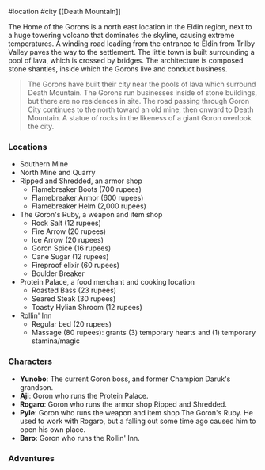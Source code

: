 #location #city [[Death Mountain]]

The Home of the Gorons is a north east location in the Eldin region, next to a huge towering volcano that dominates the skyline, causing extreme temperatures. A winding road leading from the entrance to Eldin from Trilby Valley paves the way to the settlement. The little town is built surrounding a pool of lava, which is crossed by bridges. The architecture is composed stone shanties, inside which the Gorons live and conduct business.

>The Gorons have built their city near the pools of lava which surround Death Mountain. The Gorons run businesses inside of stone buildings, but there are no residences in site. The road passing through Goron City continues to the north toward an old mine, then onward to Death Mountain. A statue of rocks in the likeness of a giant Goron overlook the city.

### Locations

- Southern Mine
- North Mine and Quarry
- Ripped and Shredded, an armor shop
	- Flamebreaker Boots (700 rupees)
	- Flamebreaker Armor (600 rupees)
	- Flamebreaker Helm (2,000 rupees)
- The Goron's Ruby, a weapon and item shop
	- Rock Salt (12 rupees)
	- Fire Arrow (20 rupees)
	- Ice Arrow (20 rupees)
	- Goron Spice (16 rupees)
	- Cane Sugar (12 rupees)
	- Fireproof elixir (60 rupees)
	- Boulder Breaker
- Protein Palace, a food merchant and cooking location
	- Roasted Bass (23 rupees)
	- Seared Steak (30 rupees)
	- Toasty Hylian Shroom (12 rupees)
- Rollin' Inn
	- Regular bed (20 rupees)
	- Massage (80 rupees): grants (3) temporary hearts and (1) temporary stamina/magic

### Characters

 - **Yunobo**: The current Goron boss, and former Champion Daruk's grandson.
 - **Aji**: Goron who runs the Protein Palace.
 - **Rogaro**: Goron who runs the armor shop Ripped and Shredded.
 - **Pyle**: Goron who runs the weapon and item shop The Goron's Ruby. He used to work with Rogaro, but a falling out some time ago caused him to open his own place.
 - **Baro**: Goron who runs the Rollin' Inn.

### Adventures
